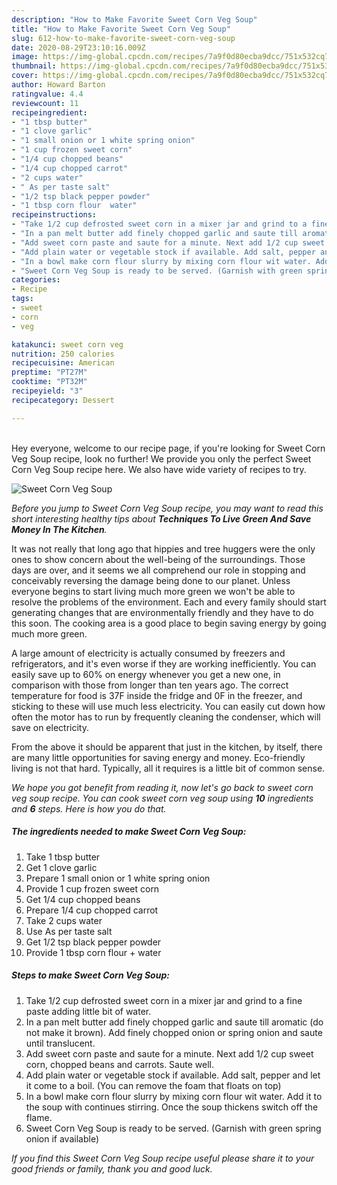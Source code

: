 ```yaml
---
description: "How to Make Favorite Sweet Corn Veg Soup"
title: "How to Make Favorite Sweet Corn Veg Soup"
slug: 612-how-to-make-favorite-sweet-corn-veg-soup
date: 2020-08-29T23:10:16.009Z
image: https://img-global.cpcdn.com/recipes/7a9f0d80ecba9dcc/751x532cq70/sweet-corn-veg-soup-recipe-main-photo.jpg
thumbnail: https://img-global.cpcdn.com/recipes/7a9f0d80ecba9dcc/751x532cq70/sweet-corn-veg-soup-recipe-main-photo.jpg
cover: https://img-global.cpcdn.com/recipes/7a9f0d80ecba9dcc/751x532cq70/sweet-corn-veg-soup-recipe-main-photo.jpg
author: Howard Barton
ratingvalue: 4.4
reviewcount: 11
recipeingredient:
- "1 tbsp butter"
- "1 clove garlic"
- "1 small onion or 1 white spring onion"
- "1 cup frozen sweet corn"
- "1/4 cup chopped beans"
- "1/4 cup chopped carrot"
- "2 cups water"
- " As per taste salt"
- "1/2 tsp black pepper powder"
- "1 tbsp corn flour  water"
recipeinstructions:
- "Take 1/2 cup defrosted sweet corn in a mixer jar and grind to a fine paste adding little bit of water."
- "In a pan melt butter add finely chopped garlic and saute till aromatic (do not make it brown). Add finely chopped onion or spring onion and saute until translucent."
- "Add sweet corn paste and saute for a minute. Next add 1/2 cup sweet corn, chopped beans and carrots. Saute well."
- "Add plain water or vegetable stock if available. Add salt, pepper and let it come to a boil. (You can remove the foam that floats on top)"
- "In a bowl make corn flour slurry by mixing corn flour wit water. Add it to the soup with continues stirring. Once the soup thickens switch off the flame."
- "Sweet Corn Veg Soup is ready to be served. (Garnish with green spring onion if available)"
categories:
- Recipe
tags:
- sweet
- corn
- veg

katakunci: sweet corn veg 
nutrition: 250 calories
recipecuisine: American
preptime: "PT27M"
cooktime: "PT32M"
recipeyield: "3"
recipecategory: Dessert

---
```

<br>
Hey everyone, welcome to our recipe page, if you're looking for Sweet Corn Veg Soup recipe, look no further! We provide you only the perfect Sweet Corn Veg Soup recipe here. We also have wide variety of recipes to try.
<br>


![Sweet Corn Veg Soup](https://img-global.cpcdn.com/recipes/7a9f0d80ecba9dcc/751x532cq70/sweet-corn-veg-soup-recipe-main-photo.jpg)

<i>Before you jump to Sweet Corn Veg Soup recipe, you may want to read this short interesting healthy tips about 
<strong>Techniques To Live Green And Save Money In The Kitchen</strong>.</i>
</br>

It was not really that long ago that hippies and tree huggers were the only ones to show concern about the well-being of the surroundings. Those days are over, and it seems we all comprehend our role in stopping and conceivably reversing the damage being done to our planet. Unless everyone begins to start living much more green we won't be able to resolve the problems of the environment. Each and every family should start generating changes that are environmentally friendly and they have to do this soon. The cooking area is a good place to begin saving energy by going much more green.

A large amount of electricity is actually consumed by freezers and refrigerators, and it's even worse if they are working inefficiently. You can easily save up to 60% on energy whenever you get a new one, in comparison with those from longer than ten years ago. The correct temperature for food is 37F inside the fridge and 0F in the freezer, and sticking to these will use much less electricity. You can easily cut down how often the motor has to run by frequently cleaning the condenser, which will save on electricity.

From the above it should be apparent that just in the kitchen, by itself, there are many little opportunities for saving energy and money. Eco-friendly living is not that hard. Typically, all it requires is a little bit of common sense.


<i>We hope you got benefit from reading it, now let's go back to sweet corn veg soup recipe. You can cook sweet corn veg soup using <strong>10</strong> ingredients and <strong>6</strong> steps. Here is how you do that.
</i>

##### The ingredients needed to make Sweet Corn Veg Soup:

1. Take 1 tbsp butter
1. Get 1 clove garlic
1. Prepare 1 small onion or 1 white spring onion
1. Provide 1 cup frozen sweet corn
1. Get 1/4 cup chopped beans
1. Prepare 1/4 cup chopped carrot
1. Take 2 cups water
1. Use  As per taste salt
1. Get 1/2 tsp black pepper powder
1. Provide 1 tbsp corn flour + water


##### Steps to make Sweet Corn Veg Soup:

1. Take 1/2 cup defrosted sweet corn in a mixer jar and grind to a fine paste adding little bit of water.
1. In a pan melt butter add finely chopped garlic and saute till aromatic (do not make it brown). Add finely chopped onion or spring onion and saute until translucent.
1. Add sweet corn paste and saute for a minute. Next add 1/2 cup sweet corn, chopped beans and carrots. Saute well.
1. Add plain water or vegetable stock if available. Add salt, pepper and let it come to a boil. (You can remove the foam that floats on top)
1. In a bowl make corn flour slurry by mixing corn flour wit water. Add it to the soup with continues stirring. Once the soup thickens switch off the flame.
1. Sweet Corn Veg Soup is ready to be served. (Garnish with green spring onion if available)


<i>If you find this Sweet Corn Veg Soup recipe useful please share it to your good friends or family, thank you and good luck.</i>
